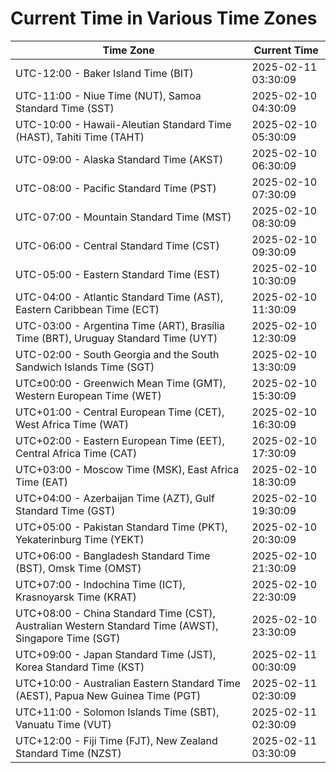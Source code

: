 # Current Time in Various Time Zones

| Time Zone | Current Time |
|-----------|--------------|
| UTC-12:00 - Baker Island Time (BIT) | 2025-02-11 03:30:09 |
| UTC-11:00 - Niue Time (NUT), Samoa Standard Time (SST) | 2025-02-10 04:30:09 |
| UTC-10:00 - Hawaii-Aleutian Standard Time (HAST), Tahiti Time (TAHT) | 2025-02-10 05:30:09 |
| UTC-09:00 - Alaska Standard Time (AKST) | 2025-02-10 06:30:09 |
| UTC-08:00 - Pacific Standard Time (PST) | 2025-02-10 07:30:09 |
| UTC-07:00 - Mountain Standard Time (MST) | 2025-02-10 08:30:09 |
| UTC-06:00 - Central Standard Time (CST) | 2025-02-10 09:30:09 |
| UTC-05:00 - Eastern Standard Time (EST) | 2025-02-10 10:30:09 |
| UTC-04:00 - Atlantic Standard Time (AST), Eastern Caribbean Time (ECT) | 2025-02-10 11:30:09 |
| UTC-03:00 - Argentina Time (ART), Brasília Time (BRT), Uruguay Standard Time (UYT) | 2025-02-10 12:30:09 |
| UTC-02:00 - South Georgia and the South Sandwich Islands Time (SGT) | 2025-02-10 13:30:09 |
| UTC±00:00 - Greenwich Mean Time (GMT), Western European Time (WET) | 2025-02-10 15:30:09 |
| UTC+01:00 - Central European Time (CET), West Africa Time (WAT) | 2025-02-10 16:30:09 |
| UTC+02:00 - Eastern European Time (EET), Central Africa Time (CAT) | 2025-02-10 17:30:09 |
| UTC+03:00 - Moscow Time (MSK), East Africa Time (EAT) | 2025-02-10 18:30:09 |
| UTC+04:00 - Azerbaijan Time (AZT), Gulf Standard Time (GST) | 2025-02-10 19:30:09 |
| UTC+05:00 - Pakistan Standard Time (PKT), Yekaterinburg Time (YEKT) | 2025-02-10 20:30:09 |
| UTC+06:00 - Bangladesh Standard Time (BST), Omsk Time (OMST) | 2025-02-10 21:30:09 |
| UTC+07:00 - Indochina Time (ICT), Krasnoyarsk Time (KRAT) | 2025-02-10 22:30:09 |
| UTC+08:00 - China Standard Time (CST), Australian Western Standard Time (AWST), Singapore Time (SGT) | 2025-02-10 23:30:09 |
| UTC+09:00 - Japan Standard Time (JST), Korea Standard Time (KST) | 2025-02-11 00:30:09 |
| UTC+10:00 - Australian Eastern Standard Time (AEST), Papua New Guinea Time (PGT) | 2025-02-11 02:30:09 |
| UTC+11:00 - Solomon Islands Time (SBT), Vanuatu Time (VUT) | 2025-02-11 02:30:09 |
| UTC+12:00 - Fiji Time (FJT), New Zealand Standard Time (NZST) | 2025-02-11 03:30:09 |
